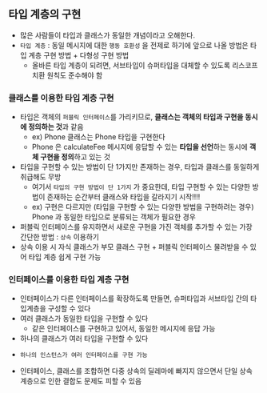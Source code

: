## 타입 계층의 구현

- 많은 사람들이 타입과 클래스가 동일한 개념이라고 오해한다.
- `타입 계층` : 동일 메시지에 대한 `행동 호환성` 을 전제로 하기에 앞으로 나올 방법은 타입 계층 구현 방법 + 다형성 구현 방법
    - 올바른 타입 계층이 되려면, 서브타입이 슈퍼타입을 대체할 수 있도록 리스코프 치환 원칙도 준수해야 함

### 클래스를 이용한 타입 계층 구현

- 타입은 객체의 `퍼블릭 인터페이스`를 가리키므로, **클래스는 객체의 타입과 구현을 동시에 정의하는 것**과 같음
    - ex) Phone 클래스는 Phone 타입을 구현한다
    - Phone 은 calculateFee 메시지에 응답할 수 있는 **타입을 선언**하는 동시에 **객체 구현을 정의**하고 있는 것
- 타입을 구현할 수 있는 방법이 단 1가지만 존재하는 경우, 타입과 클래스를 동일하게 취급해도 무방
    - 여기서 `타입의 구현 방법이 단 1가지` 가 중요한데, 타입 구현할 수 있는 다양한 방법이 존재하는 순간부터 클래스와 타입을 갈라지기 시작!!!!
    - ex) 구현은 다르지만 (타입을 구현할 수 있는 다양한 방법을 구현하려는 경우) Phone 과 동일한 타입으로 분류되는 객체가 필요한 경우
- 퍼블릭 인터페이스를 유지하면서 새로운 구현을 가진 객체를 추가할 수 있는 가장 간단한 방법 : `상속` 이용하기
- 상속 이용 시 자식 클래스가 부모 클래스 구현 + 퍼블릭 인터페이스 물려받을 수 있어 타입 계층 쉽게 구현 가능

### 인터페이스를 이용한 타입 계층 구현

- 인터페이스가 다른 인터페이스를 확장하도록 만들면, 슈퍼타입과 서브타입 간의 타입계층을 구성할 수 있다
- 여러 클래스가 동일한 타입을 구현할 수 있다
    - 같은 인터페이스를 구현하고 있어서, 동일한 메시지에 응답 가능  
- 하나의 클래스가 여러 타입을 구현할 수 있다
-     하나의 인스턴스가 여러 인터페이스를 구현 가능
- 인터페이스, 클래스를 조합하면 다중 상속의 딜레마에 빠지지 않으면서 단일 상속 계층으로 인한 결합도 문제도 피할 수 있음
